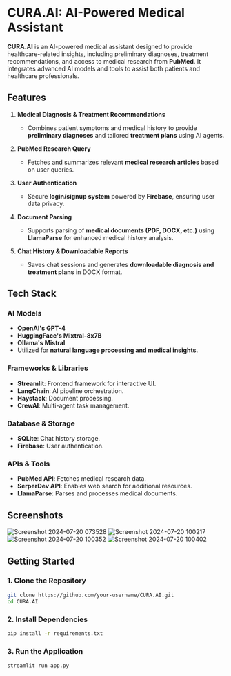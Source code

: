 # CURA.AI: AI-Powered Medical Assistant

**CURA.AI** is an AI-powered medical assistant designed to provide healthcare-related insights, including preliminary diagnoses, treatment recommendations, and access to medical research from **PubMed**. It integrates advanced AI models and tools to assist both patients and healthcare professionals.

## Features

1. **Medical Diagnosis & Treatment Recommendations**  
   - Combines patient symptoms and medical history to provide **preliminary diagnoses** and tailored **treatment plans** using AI agents.

2. **PubMed Research Query**  
   - Fetches and summarizes relevant **medical research articles** based on user queries.

3. **User Authentication**  
   - Secure **login/signup system** powered by **Firebase**, ensuring user data privacy.

4. **Document Parsing**  
   - Supports parsing of **medical documents (PDF, DOCX, etc.)** using **LlamaParse** for enhanced medical history analysis.

5. **Chat History & Downloadable Reports**  
   - Saves chat sessions and generates **downloadable diagnosis and treatment plans** in DOCX format.

## Tech Stack

### **AI Models**
- **OpenAI's GPT-4**
- **HuggingFace's Mixtral-8x7B**
- **Ollama's Mistral**
- Utilized for **natural language processing and medical insights**.

### **Frameworks & Libraries**
- **Streamlit**: Frontend framework for interactive UI.
- **LangChain**: AI pipeline orchestration.
- **Haystack**: Document processing.
- **CrewAI**: Multi-agent task management.

### **Database & Storage**
- **SQLite**: Chat history storage.
- **Firebase**: User authentication.

### **APIs & Tools**
- **PubMed API**: Fetches medical research data.
- **SerperDev API**: Enables web search for additional resources.
- **LlamaParse**: Parses and processes medical documents.

## Screenshots

![Screenshot 2024-07-20 073528](https://github.com/user-attachments/assets/862c890f-ba30-4905-901f-31d56f24e00a)
![Screenshot 2024-07-20 100217](https://github.com/user-attachments/assets/a8bf7e5b-9f46-495f-9b19-250bc28b760a)
![Screenshot 2024-07-20 100352](https://github.com/user-attachments/assets/91e88911-150b-4edb-962e-6c510059a760)
![Screenshot 2024-07-20 100402](https://github.com/user-attachments/assets/71ffa0ae-0a11-425c-89db-dc5f4b83265b)

## Getting Started

### **1. Clone the Repository**
```bash
git clone https://github.com/your-username/CURA.AI.git
cd CURA.AI
```

### **2. Install Dependencies**
```bash
pip install -r requirements.txt
```
### **3. Run the Application**
```bash
streamlit run app.py
```
